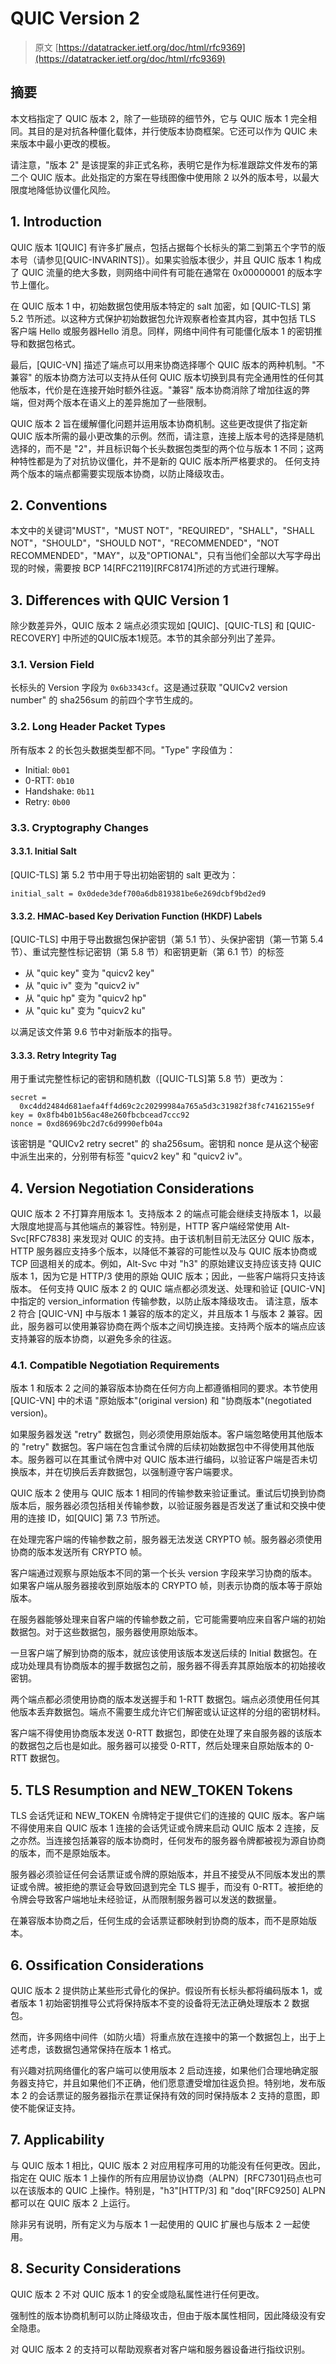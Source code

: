 # QUIC Version 2

> 原文 [https://datatracker.ietf.org/doc/html/rfc9369](https://datatracker.ietf.org/doc/html/rfc9369)

## 摘要

本文档指定了 QUIC 版本 2，除了一些琐碎的细节外，它与 QUIC 版本 1 完全相同。其目的是对抗各种僵化载体，并行使版本协商框架。它还可以作为 QUIC 未来版本中最小更改的模板。

请注意，"版本 2" 是该提案的非正式名称，表明它是作为标准跟踪文件发布的第二个 QUIC 版本。此处指定的方案在导线图像中使用除 2 以外的版本号，以最大限度地降低协议僵化风险。

## 1. Introduction

QUIC 版本 1[QUIC] 有许多扩展点，包括占据每个长标头的第二到第五个字节的版本号（请参见[QUIC-INVARINTS]）。如果实验版本很少，并且 QUIC 版本 1 构成了 QUIC 流量的绝大多数，则网络中间件有可能在通常在 0x00000001 的版本字节上僵化。

在 QUIC 版本 1 中，初始数据包使用版本特定的 salt 加密，如 [QUIC-TLS] 第 5.2 节所述。以这种方式保护初始数据包允许观察者检查其内容，其中包括 TLS 客户端 Hello 或服务器Hello 消息。同样，网络中间件有可能僵化版本 1 的密钥推导和数据包格式。

最后，[QUIC-VN] 描述了端点可以用来协商选择哪个 QUIC 版本的两种机制。"不兼容" 的版本协商方法可以支持从任何 QUIC 版本切换到具有完全通用性的任何其他版本，代价是在连接开始时额外往返。"兼容" 版本协商消除了增加往返的弊端，但对两个版本在语义上的差异施加了一些限制。

QUIC 版本 2 旨在缓解僵化问题并运用版本协商机制。这些更改提供了指定新 QUIC 版本所需的最小更改集的示例。然而，请注意，连接上版本号的选择是随机选择的，而不是 "2"，并且标识每个长头数据包类型的两个位与版本 1 不同；这两种特性都是为了对抗协议僵化，并不是新的 QUIC 版本所严格要求的。
任何支持两个版本的端点都需要实现版本协商，以防止降级攻击。

## 2. Conventions

本文中的关键词"MUST"，"MUST NOT"，"REQUIRED"，"SHALL"，"SHALL NOT"，"SHOULD"，"SHOULD NOT"，"RECOMMENDED"，"NOT RECOMMENDED"，"MAY"，以及"OPTIONAL"，只有当他们全部以大写字母出现的时候，需要按 BCP 14[RFC2119][RFC8174]所述的方式进行理解。

## 3. Differences with QUIC Version 1

除少数差异外，QUIC 版本 2 端点必须实现如 [QUIC]、[QUIC-TLS] 和 [QUIC-RECOVERY] 中所述的QUIC版本1规范。本节的其余部分列出了差异。

### 3.1. Version Field

长标头的 Version 字段为 `0x6b3343cf`。这是通过获取 "QUICv2 version number" 的 sha256sum 的前四个字节生成的。

### 3.2. Long Header Packet Types

所有版本 2 的长包头数据类型都不同。"Type" 字段值为：

- Initial: `0b01`
- 0-RTT: `0b10`
- Handshake: `0b11`
- Retry: `0b00`

### 3.3. Cryptography Changes

#### 3.3.1. Initial Salt

[QUIC-TLS] 第 5.2 节中用于导出初始密钥的 salt 更改为：

```
initial_salt = 0x0dede3def700a6db819381be6e269dcbf9bd2ed9
```

#### 3.3.2. HMAC-based Key Derivation Function (HKDF) Labels

[QUIC-TLS] 中用于导出数据包保护密钥（第 5.1 节）、头保护密钥（第一节第 5.4 节）、重试完整性标记密钥（第 5.8 节）和密钥更新（第 6.1 节）的标签

- 从 "quic key" 变为 "quicv2 key"
- 从 "quic iv" 变为 "quicv2 iv"
- 从 "quic hp" 变为 "quicv2 hp"
- 从 "quic ku" 变为 "quicv2 ku"

以满足该文件第 9.6 节中对新版本的指导。

#### 3.3.3. Retry Integrity Tag

用于重试完整性标记的密钥和随机数（[QUIC-TLS]第 5.8 节）更改为：

```
secret =
  0xc4dd2484d681aefa4ff4d69c2c20299984a765a5d3c31982f38fc74162155e9f
key = 0x8fb4b01b56ac48e260fbcbcead7ccc92
nonce = 0xd86969bc2d7c6d9990efb04a
```

该密钥是 "QUICv2 retry secret" 的 sha256sum。密钥和 nonce 是从这个秘密中派生出来的，分别带有标签 "quicv2 key" 和 "quicv2 iv"。

## 4. Version Negotiation Considerations

QUIC 版本 2 不打算弃用版本 1。支持版本 2 的端点可能会继续支持版本 1，以最大限度地提高与其他端点的兼容性。特别是，HTTP 客户端经常使用 Alt-Svc[RFC7838] 来发现对 QUIC 的支持。由于该机制目前无法区分 QUIC 版本，HTTP 服务器应支持多个版本，以降低不兼容的可能性以及与 QUIC 版本协商或 TCP 回退相关的成本。例如，Alt-Svc 中对 "h3" 的原始建议支持应该支持 QUIC 版本 1，因为它是 HTTP/3 使用的原始 QUIC 版本；因此，一些客户端将只支持该版本。
任何支持 QUIC 版本 2 的 QUIC 端点都必须发送、处理和验证 [QUIC-VN] 中指定的 version_information 传输参数，以防止版本降级攻击。
请注意，版本 2 符合 [QUIC-VN] 中与版本 1 兼容的版本的定义，并且版本 1 与版本 2 兼容。因此，服务器可以使用兼容协商在两个版本之间切换连接。支持两个版本的端点应该支持兼容的版本协商，以避免多余的往返。

### 4.1. Compatible Negotiation Requirements

版本 1 和版本 2 之间的兼容版本协商在任何方向上都遵循相同的要求。本节使用 [QUIC-VN] 中的术语 "原始版本"(original version) 和 "协商版本"(negotiated version)。

如果服务器发送 "retry" 数据包，则必须使用原始版本。客户端忽略使用其他版本的 "retry" 数据包。客户端在包含重试令牌的后续初始数据包中不得使用其他版本。服务器可以在其重试令牌中对 QUIC 版本进行编码，以验证客户端是否未切换版本，并在切换后丢弃数据包，以强制遵守客户端要求。

QUIC 版本 2 使用与 QUIC 版本 1 相同的传输参数来验证重试。重试后切换到协商版本后，服务器必须包括相关传输参数，以验证服务器是否发送了重试和交换中使用的连接 ID，如[QUIC] 第 7.3 节所述。

在处理完客户端的传输参数之前，服务器无法发送 CRYPTO 帧。服务器必须使用协商的版本发送所有 CRYPTO 帧。

客户端通过观察与原始版本不同的第一个长头 version 字段来学习协商的版本。如果客户端从服务器接收到原始版本的 CRYPTO 帧，则表示协商的版本等于原始版本。

在服务器能够处理来自客户端的传输参数之前，它可能需要响应来自客户端的初始数据包。对于这些数据包，服务器使用原始版本。

一旦客户端了解到协商的版本，就应该使用该版本发送后续的 Initial 数据包。在成功处理具有协商版本的握手数据包之前，服务器不得丢弃其原始版本的初始接收密钥。

两个端点都必须使用协商的版本发送握手和 1-RTT 数据包。端点必须使用任何其他版本丢弃数据包。端点不需要生成允许它们解密或认证这样的分组的密钥材料。

客户端不得使用协商版本发送 0-RTT 数据包，即使在处理了来自服务器的该版本的数据包之后也是如此。服务器可以接受 0-RTT，然后处理来自原始版本的 0-RTT 数据包。

## 5. TLS Resumption and NEW_TOKEN Tokens

TLS 会话凭证和 NEW_TOKEN 令牌特定于提供它们的连接的 QUIC 版本。客户端不得使用来自 QUIC 版本 1 连接的会话凭证或令牌来启动 QUIC 版本 2 连接，反之亦然。当连接包括兼容的版本协商时，任何发布的服务器令牌都被视为源自协商的版本，而不是原始版本。

服务器必须验证任何会话票证或令牌的原始版本，并且不接受从不同版本发出的票证或令牌。被拒绝的票证会导致回退到完全 TLS 握手，而没有 0-RTT。被拒绝的令牌会导致客户端地址未经验证，从而限制服务器可以发送的数据量。

在兼容版本协商之后，任何生成的会话票证都映射到协商的版本，而不是原始版本。

## 6. Ossification Considerations

QUIC 版本 2 提供防止某些形式骨化的保护。假设所有长标头都将编码版本 1，或者版本 1 初始密钥推导公式将保持版本不变的设备将无法正确处理版本 2 数据包。

然而，许多网络中间件（如防火墙）将重点放在连接中的第一个数据包上，出于上述考虑，该数据包通常保持在版本 1 格式。

有兴趣对抗网络僵化的客户端可以使用版本 2 启动连接，如果他们合理地确定服务器支持它，并且如果他们不正确，他们愿意遭受增加往返负担。特别地，发布版本 2 的会话票证的服务器指示在票证保持有效的同时保持版本 2 支持的意图，即使不能保证支持。

## 7. Applicability

与 QUIC 版本 1 相比，QUIC 版本 2 对应用程序可用的功能没有任何更改。因此，指定在 QUIC 版本 1 上操作的所有应用层协议协商（ALPN）[RFC7301]码点也可以在该版本的 QUIC 上操作。特别是，"h3"[HTTP/3] 和 "doq"[RFC9250] ALPN都可以在 QUIC 版本 2 上运行。

除非另有说明，所有定义为与版本 1 一起使用的 QUIC 扩展也与版本 2 一起使用。

## 8. Security Considerations

QUIC 版本 2 不对 QUIC 版本 1 的安全或隐私属性进行任何更改。

强制性的版本协商机制可以防止降级攻击，但由于版本属性相同，因此降级没有安全隐患。

对 QUIC 版本 2 的支持可以帮助观察者对客户端和服务器设备进行指纹识别。
